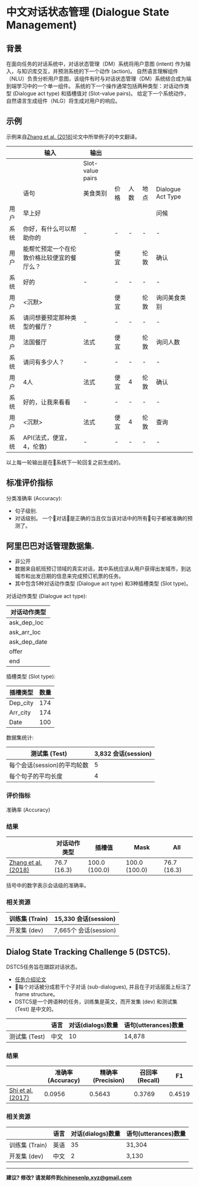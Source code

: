 # 中文对话状态管理 (Dialogue State Management)

## 背景

在面向任务的对话系统中，对话状态管理（DM）系统将用户意图 (intent) 作为输入，与知识库交互，并预测系统的下一个动作 (action)。 自然语言理解组件（NLU）负责分析用户意图，该组件有时与对话状态管理（DM）系统结合成为端到端学习中的一个单一组件。 系统的下一个操作通常包括两种类型：对话动作类型 (Dialogue act type) 和插槽值对 (Slot-value pairs)。 给定下一个系统动作，自然语言生成组件（NLG）将生成对用户的响应。

## 示例

示例来自[Zhang et al. (2018)](https://arxiv.org/pdf/1805.00150.pdf)论文中所举例子的中文翻译。

|   | 输入 | 输出 |  |  |  |  |
| --- | --- | --- | --- | --- | --- | --- |
|   |  | Slot-value pairs |  |  |  |  |
|   | 语句 | 美食类别 | 价格 | 人数 | 地点 | Dialogue Act Type |
|  用户 | 早上好 |  |  |  |  | 问候 |
|  系统 | 你好，有什么可以帮助你的 | - | - | - | - | - |
|  用户 | 能帮忙预定一个在伦敦价格比较便宜的餐厅么？ |  | 便宜 |  | 伦敦 | 确认 |
|  系统 | 好的 | - | - | - | - | - |
|  用户 | <沉默> |  | 便宜 |  | 伦敦 | 询问美食类别 |
|  系统 | 请问想要预定那种类型的餐厅？ | - | - | - | - | - |
|  用户 | 法国餐厅 | 法式 | 便宜 |  | 伦敦 | 询问人数 |
|  系统 | 请问有多少人？ | - | - | - | - | - |
|  用户 | 4人 | 法式 | 便宜 | 4 | 伦敦 | 确认 |
|  系统 | 好的，让我来看看 | - | - | - | - | - |
|  用户 | <沉默> | 法式 | 便宜 | 4 | 伦敦 | 查询 |
|  系统 | API(法式，便宜，4，伦敦) | - | - | - | - | - |

以上每一轮输出是在系统下一轮回复之前生成的。

## 标准评价指标

分类准确率 (Accuracy): 
* 句子级别.
* 对话级别。 一个对话是正确的当且仅当该对话中的所有句子都被准确的预测了。


## <span class="t">阿里巴巴对话管理数据集</span>.
* 非公开
* 数据来自航班预订领域的真实对话，其中系统应该从用户获得出发城市，到达城市和出发日期的信息来完成预订机票的任务。 
* 其中包含5种对话动作类型 (Dialogue act type) 和3种插槽类型 (Slot type)。


对话动作类型 (Dialogue act type):

|  对话动作类型 |
| --- |
|  ask_dep_loc |
|  ask_arr_loc |
|  ask_dep_date |
|  offer |
|  end |

插槽类型 (Slot type):

|  插槽类型 | 数量 |
| --- | --- |
|  Dep_city | 174 |
|  Arr_city | 174 |
|  Date | 100 |

数据集统计:

|  测试集 (Test) | 3,832 会话(session) |
| --- | --- |
|  每个会话(session)的平均轮数 | 5 |
|  每个句子的平均长度 | 4 |

### 评价指标

准确率 (Accuracy)

### 结果

|   | 对话动作类型 | 插槽值 | Mask | All |
| --- | --- | --- | --- | --- |
|  [Zhang et al. (2018)](https://arxiv.org/pdf/1805.00150.pdf) | 76.7 (16.3) | 100.0 (100.0) | 100.0 (100.0) | 76.7 (16.3) |

括号中的数字表示会话级的准确率。

### 相关资源

|  训练集 (Train) | 15,330 会话(session) |
| --- | --- |
|  开发集 (dev) | 7,665个 会话(session) |


## <span class="t">Dialog State Tracking Challenge 5 (DSTC5)</span>.

DSTC5任务旨在跟踪对话状态。
* [任务介绍论文](http://workshop.colips.org/dstc5/papers/0000511.pdf)
* 每个对话被分成若干个子对话 (sub-dialogues), 并且在子对话层面上标注了frame structure。
* DSTC5是一个跨语种的任务，训练集是英文，而开发集 (dev) 和测试集 (Test) 是中文的。

|   | 语言 | 对话(dialogs)数量 | 语句(utterances)数量 |
| --- | --- | --- | --- |
|  测试集 (Test) | 中文 | 10 | 14,878 |

### 结果

|   | 准确率 (Accuracy) | 精确率 (Precision) | 召回率 (Recall) | F1 |
| --- | --- | --- | --- | --- |
|  [Shi et al. (2017)](https://arxiv.org/pdf/1701.06247.pdf) | 0.0956 | 0.5643 | 0.3769 | 0.4519 |

### 相关资源


|   | 语言 | 对话(dialogs)数量 | 语句(utterances)数量 |
| --- | --- | --- | --- |
|  训练集 (Train) | 英语 | 35 | 31,304 |
|  开发集 (dev) | 中文 | 2 | 3,130 |

---

**建议? 修改? 请发邮件到[chinesenlp.xyz@gmail.com](mailto:chinesenlp.xyz@gmail.com)**


